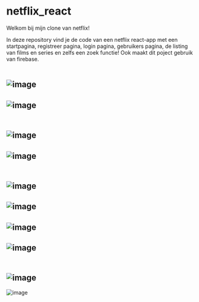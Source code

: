 # netflix_react


Welkom bij mijn clone van netflix!

In deze repository vind je de code van een netflix react-app met een startpagina, registreer pagina, login pagina, gebruikers pagina, de listing van films en series en zelfs een zoek functie!
Ook maakt dit poject gebruik van firebase. 
<br><br>

![image](https://user-images.githubusercontent.com/72434750/114464333-e7943d00-9be5-11eb-9310-5bff4f22c5b0.png)
----------------------------------------------------------------------------------------------------------------------------------------------------------------------------
![image](https://user-images.githubusercontent.com/72434750/114464399-01358480-9be6-11eb-802e-186f5d85c6b9.png)
<br><br>
----------------------------------------------------------------------------------------------------------------------------------------------------------------------------
![image](https://user-images.githubusercontent.com/72434750/114464446-10b4cd80-9be6-11eb-90ce-fb8f80b06a01.png)
----------------------------------------------------------------------------------------------------------------------------------------------------------------------------
![image](https://user-images.githubusercontent.com/72434750/114464475-19a59f00-9be6-11eb-98ab-43417bcf1708.png)
<br><br>
----------------------------------------------------------------------------------------------------------------------------------------------------------------------------
![image](https://user-images.githubusercontent.com/72434750/114464567-39d55e00-9be6-11eb-87ff-762d4b2cb02a.png)
----------------------------------------------------------------------------------------------------------------------------------------------------------------------------
![image](https://user-images.githubusercontent.com/72434750/114464613-478ae380-9be6-11eb-9c29-c78e63c623fd.png)
----------------------------------------------------------------------------------------------------------------------------------------------------------------------------
![image](https://user-images.githubusercontent.com/72434750/114464694-638e8500-9be6-11eb-8219-3c728b58b772.png)
----------------------------------------------------------------------------------------------------------------------------------------------------------------------------
![image](https://user-images.githubusercontent.com/72434750/114464741-71dca100-9be6-11eb-895f-1987f2e17c9a.png)
<br><br>
----------------------------------------------------------------------------------------------------------------------------------------------------------------------------
![image](https://user-images.githubusercontent.com/72434750/114464831-933d8d00-9be6-11eb-852d-5fc384a9d764.png)
----------------------------------------------------------------------------------------------------------------------------------------------------------------------------
![image](https://user-images.githubusercontent.com/72434750/114464867-a0f31280-9be6-11eb-83d8-8f31ab3b6705.png)





